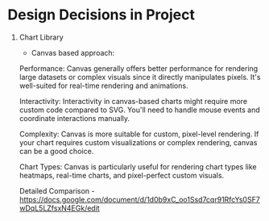 # Design Decisions in Project

1. Chart Library
    
    - Canvas based approach:

    Performance: Canvas generally offers better performance for rendering large datasets or complex visuals since it directly manipulates pixels. It's well-suited for real-time rendering and animations.

    Interactivity: Interactivity in canvas-based charts might require more custom code compared to SVG. You'll need to handle mouse events and coordinate interactions manually.

    Complexity: Canvas is more suitable for custom, pixel-level rendering. If your chart requires custom visualizations or complex rendering, canvas can be a good choice.

    Chart Types: Canvas is particularly useful for rendering chart types like heatmaps, real-time charts, and pixel-perfect custom visuals.

    Detailed Comparison - https://docs.google.com/document/d/1d0b9xC_oo1Ssd7cqr91RfcYs0SF7wDqL5LZfsxN4EGk/edit